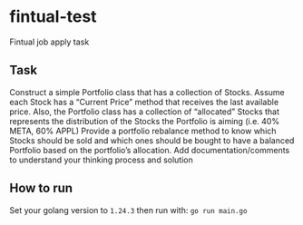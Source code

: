 # fintual-test
Fintual job apply task

## Task

Construct a simple Portfolio class that has a collection of Stocks. Assume each Stock has a “Current Price” method
that receives the last available price. Also, the Portfolio class has a collection of “allocated” Stocks that
represents the distribution of the Stocks the Portfolio is aiming (i.e. 40% META, 60% APPL)
Provide a portfolio rebalance method to know which Stocks should be sold and which ones should be bought to have a
balanced Portfolio based on the portfolio’s allocation.
Add documentation/comments to understand your thinking process and solution

## How to run

Set your golang version to ``1.24.3`` then run with:
``go run main.go``
